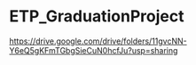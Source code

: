 # ETP_GraduationProject

https://drive.google.com/drive/folders/11gvcNN-Y6eQ5gKFmTGbgSieCuN0hcfJu?usp=sharing
